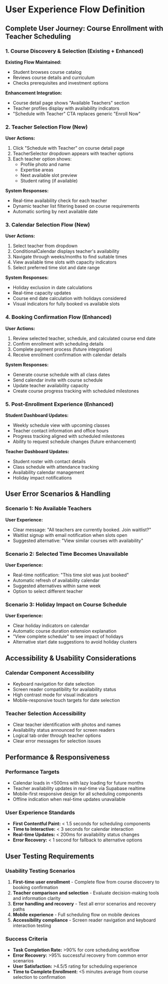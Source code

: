 # User Experience Flow Definition

## Complete User Journey: Course Enrollment with Teacher Scheduling

### 1. Course Discovery & Selection (Existing + Enhanced)

**Existing Flow Maintained:**
- Student browses course catalog
- Reviews course details and curriculum  
- Checks prerequisites and investment options

**Enhancement Integration:**
- Course detail page shows "Available Teachers" section
- Teacher profiles display with availability indicators
- "Schedule with Teacher" CTA replaces generic "Enroll Now"

### 2. Teacher Selection Flow (New)

**User Actions:**
1. Click "Schedule with Teacher" on course detail page
2. TeacherSelector dropdown appears with teacher options
3. Each teacher option shows:
   - Profile photo and name
   - Expertise areas
   - Next available slot preview
   - Student rating (if available)

**System Responses:**
- Real-time availability check for each teacher
- Dynamic teacher list filtering based on course requirements
- Automatic sorting by next available date

### 3. Calendar Selection Flow (New)

**User Actions:**
1. Select teacher from dropdown
2. ConditionalCalendar displays teacher's availability
3. Navigate through weeks/months to find suitable times
4. View available time slots with capacity indicators
5. Select preferred time slot and date range

**System Responses:**
- Holiday exclusion in date calculations
- Real-time capacity updates
- Course end date calculation with holidays considered
- Visual indicators for fully booked vs available slots

### 4. Booking Confirmation Flow (Enhanced)

**User Actions:**
1. Review selected teacher, schedule, and calculated course end date
2. Confirm enrollment with scheduling details
3. Complete payment process (future integration)
4. Receive enrollment confirmation with calendar details

**System Responses:**
- Generate course schedule with all class dates
- Send calendar invite with course schedule
- Update teacher availability capacity
- Create course progress tracking with scheduled milestones

### 5. Post-Enrollment Experience (Enhanced)

**Student Dashboard Updates:**
- Weekly schedule view with upcoming classes
- Teacher contact information and office hours
- Progress tracking aligned with scheduled milestones
- Ability to request schedule changes (future enhancement)

**Teacher Dashboard Updates:**
- Student roster with contact details
- Class schedule with attendance tracking
- Availability calendar management
- Holiday impact notifications

## User Error Scenarios & Handling

### Scenario 1: No Available Teachers
**User Experience:**
- Clear message: "All teachers are currently booked. Join waitlist?"
- Waitlist signup with email notification when slots open
- Suggested alternative: "View similar courses with availability"

### Scenario 2: Selected Time Becomes Unavailable
**User Experience:**
- Real-time notification: "This time slot was just booked"
- Automatic refresh of availability calendar
- Suggested alternatives within same week
- Option to select different teacher

### Scenario 3: Holiday Impact on Course Schedule
**User Experience:**
- Clear holiday indicators on calendar
- Automatic course duration extension explanation
- "View complete schedule" to see impact of holidays
- Alternative start date suggestions to avoid holiday clusters

## Accessibility & Usability Considerations

### Calendar Component Accessibility
- Keyboard navigation for date selection
- Screen reader compatibility for availability status
- High contrast mode for visual indicators
- Mobile-responsive touch targets for date selection

### Teacher Selection Accessibility  
- Clear teacher identification with photos and names
- Availability status announced for screen readers
- Logical tab order through teacher options
- Clear error messages for selection issues

## Performance & Responsiveness

### Performance Targets
- Calendar loads in <500ms with lazy loading for future months
- Teacher availability updates in real-time via Supabase realtime
- Mobile-first responsive design for all scheduling components
- Offline indication when real-time updates unavailable

### User Experience Standards
- **First Contentful Paint:** < 1.5 seconds for scheduling components
- **Time to Interactive:** < 3 seconds for calendar interaction
- **Real-time Updates:** < 200ms for availability status changes
- **Error Recovery:** < 1 second for fallback to alternative options

## User Testing Requirements

### Usability Testing Scenarios
1. **First-time user enrollment** - Complete flow from course discovery to booking confirmation
2. **Teacher comparison and selection** - Evaluate decision-making tools and information clarity
3. **Error handling and recovery** - Test all error scenarios and recovery paths
4. **Mobile experience** - Full scheduling flow on mobile devices
5. **Accessibility compliance** - Screen reader navigation and keyboard interaction testing

### Success Criteria
- **Task Completion Rate:** >90% for core scheduling workflow
- **Error Recovery:** >95% successful recovery from common error scenarios  
- **User Satisfaction:** >4.5/5 rating for scheduling experience
- **Time to Complete Enrollment:** <5 minutes average from course selection to confirmation